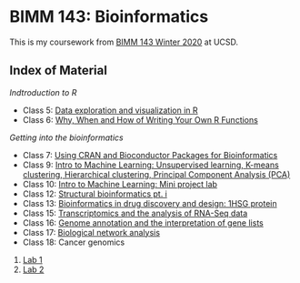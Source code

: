 # BIMM 143: Bioinformatics

This is my coursework from [BIMM 143 Winter 2020](https://bioboot.github.io/bimm143_W20/) at UCSD.

## Index of Material
*Indtroduction to R*
- Class 5: [Data exploration and visualization in R](https://github.com/bioktv/bimm143/tree/master/Lecture_5_lab)
- Class 6: [Why, When and How of Writing Your Own R Functions](https://github.com/bioktv/bimm143/tree/master/Lecture_6_lab)

*Getting into the bioinformatics*
- Class 7: [Using CRAN and Bioconductor Packages for Bioinformatics](https://github.com/bioktv/bimm143/tree/master/Lecture_7)
- Class 9: [Intro to Machine Learning: Unsupervised learning, K-means clustering, Hierarchical clustering, Principal Component Analysis (PCA)](https://github.com/bioktv/bimm143/tree/master/Lecture_9)
- Class 10: [Intro to Machine Learning: Mini project lab](https://github.com/bioktv/bimm143/tree/master/Lecture_10)
- Class 12: [Structural bioinformatics pt. i](https://github.com/bioktv/bimm143/tree/master/Lecture_12_lab)
- Class 13: [Bioinformatics in drug discovery and design: 1HSG protein](https://github.com/bioktv/bimm143/tree/master/Lecture_13_lab)
- Class 15: [Transcriptomics and the analysis of RNA-Seq data](https://github.com/bioktv/bimm143/tree/master/Lecture_14.2_aka_15)
- Class 16: [Genome annotation and the interpretation of gene lists](https://github.com/bioktv/bimm143/tree/master/Lecture_16)
- Class 17: [Biological network analysis](https://github.com/bioktv/bimm143/tree/master/Lecture_17)
- Class 18: Cancer genomics
1. [Lab 1](https://github.com/bioktv/bimm143/tree/master/Lecture_18_Lab1)
2. [Lab 2](https://github.com/bioktv/bimm143/tree/master/Lecture_18_Lab2)
